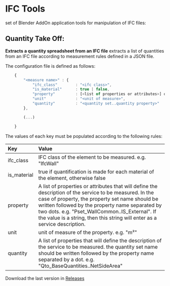 # IFC Tools

set of Blender AddOn application tools for manipulation of IFC files:

## Quantity Take Off:
    
**Extracts a quantity spreadsheet from an IFC file**
extracts a list of quantities from an IFC file according to measurement rules defined in a JSON file.

The configuration file is defined as follows:
~~~~javascript
    {
        "<measure name>" : {
            "ifc_class"        : "<ifc class>",
            "is_material"      : true | false,
            "property"         : [<list of properties or attributes>] or "<description>",
            "unit"             : "<unit of measure>",
            "quantity"         : "<quantity set..quantity property>"
        },

        (...)    

    }
~~~~


The values of each key must be populated according to the following rules:

Key   | Value
:----- | :------
ifc_class | IFC class of the element to be measured. e.g. "IfcWall"
is_material | true if quantification is made for each material of the element, otherwise false
property | A list of properties or attributes that will define the description of the service to be measured. In the case of property, the property set name should be written followed by the property name separated by two dots. e.g. "Pset_WallCommon..IS_External". If the value is a string, then this string will enter as a service description.
unit | unit of measure of the property. e.g. "m²"
quantity | A list of properties that will define the description of the service to be measured. the quantity set name should be written followed by the property name separated by a dot. e.g. "Qto_BaseQuantities..NetSideArea"

Download the last version in [Releases](https://github.com/c4rlosdias/IFC-Tools/releases)


